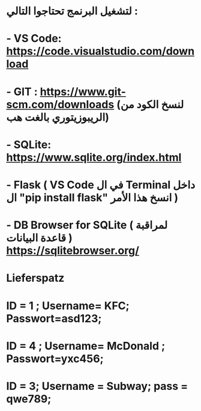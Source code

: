 # لتشغيل البرنمج تحتاجوا التالي :
# - VS Code: https://code.visualstudio.com/download
# - GIT : https://www.git-scm.com/downloads (لنسخ الكود من الريبوزيتوري بالغت هب)
# - SQLite: https://www.sqlite.org/index.html
# - Flask ( VS Code في ال  Terminal داخل ال "pip install flask" انسخ هذا الأمر )   
# - DB Browser for SQLite ( لمراقبة قاعدة البيانات ) https://sqlitebrowser.org/


# Lieferspatz
# ID = 1 ; Username= KFC; Passwort=asd123;
# ID = 4 ; Username= McDonald ; Passwort=yxc456;
# ID = 3; Username = Subway; pass = qwe789;